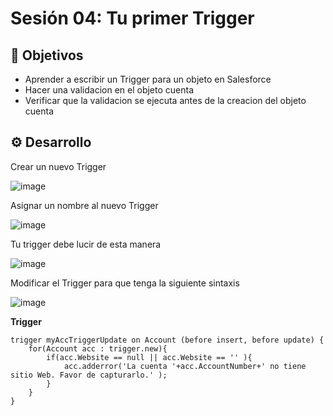 
# Sesión 04: Tu primer Trigger

## :dart: Objetivos

- Aprender a escribir un Trigger para un objeto en Salesforce
- Hacer una validacion en el objeto cuenta
- Verificar que la validacion se ejecuta antes de la creacion del objeto cuenta
 
## ⚙ Desarrollo

Crear un nuevo Trigger

![image](https://user-images.githubusercontent.com/523243/145734315-4616ffee-5106-4123-985e-f840f6d95b12.png)

Asignar un nombre al nuevo Trigger

![image](https://user-images.githubusercontent.com/523243/145734343-e7570990-a2cc-40af-88fa-7b1036ff73e7.png)

Tu trigger debe lucir de esta manera

![image](https://user-images.githubusercontent.com/523243/145734355-de0be5d8-f98e-436b-a7f2-d43284130d92.png)

Modificar el Trigger para que tenga la siguiente sintaxis

![image](https://user-images.githubusercontent.com/523243/145734375-a49496db-3bb5-4587-98ce-f7b30016390b.png)


<strong>Trigger</strong>

```
trigger myAccTriggerUpdate on Account (before insert, before update) {
	for(Account acc : trigger.new){
        if(acc.Website == null || acc.Website == '' ){
            acc.adderror('La cuenta '+acc.AccountNumber+' no tiene sitio Web. Favor de capturarlo.' );
        }
	}
}
```


